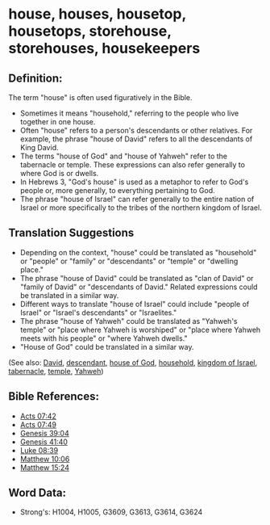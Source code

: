 # house, houses, housetop, housetops, storehouse, storehouses, housekeepers #

## Definition: ##

The term "house" is often used figuratively in the Bible. 

* Sometimes it means "household," referring to the people who live together in one house.
* Often "house" refers to a person's descendants or other relatives. For example, the phrase "house of David" refers to all the descendants of King David.
* The terms "house of God" and "house of Yahweh" refer to the tabernacle or temple. These expressions can also refer generally to where God is or dwells.
* In Hebrews 3, "God's house" is used as a metaphor to refer to God's people or, more generally, to everything pertaining to God.
* The phrase "house of Israel" can refer generally to the entire nation of Israel or more specifically to the tribes of the northern kingdom of Israel.

## Translation Suggestions ##

* Depending on the context, "house" could be translated as "household" or "people" or "family" or "descendants" or "temple" or "dwelling place."
* The phrase "house of David" could be translated as "clan of David" or "family of David" or "descendants of David." Related expressions could be translated in a similar way.
* Different ways to translate "house of Israel" could include "people of Israel" or "Israel's descendants" or "Israelites."
* The phrase "house of Yahweh" could be translated as "Yahweh's temple" or "place where Yahweh is worshiped" or "place where Yahweh meets with his people" or "where Yahweh dwells."
* "House of God" could be translated in a similar way.

(See also: [David](../names/david.md), [descendant](../other/descendant.md), [house of God](../kt/houseofgod.md), [household](../other/household.md), [kingdom of Israel](../names/kingdomofisrael.md), [tabernacle](../kt/tabernacle.md), [temple](../kt/temple.md), [Yahweh](../kt/yahweh.md))

## Bible References: ##

* [Acts 07:42](rc://en/tn/help/act/07/42)
* [Acts 07:49](rc://en/tn/help/act/07/49)
* [Genesis 39:04](rc://en/tn/help/gen/39/04)
* [Genesis 41:40](rc://en/tn/help/gen/41/40)
* [Luke 08:39](rc://en/tn/help/luk/08/39)
* [Matthew 10:06](rc://en/tn/help/mat/10/06)
* [Matthew 15:24](rc://en/tn/help/mat/15/24)

## Word Data: ##

* Strong's: H1004, H1005, G3609, G3613, G3614, G3624
